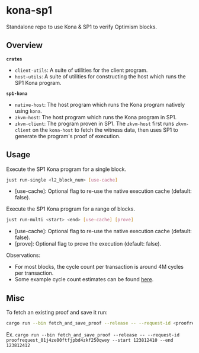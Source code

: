 # kona-sp1

Standalone repo to use Kona & SP1 to verify Optimism blocks.

## Overview

**`crates`**
- `client-utils`: A suite of utilities for the client program.
- `host-utils`: A suite of utilities for constructing the host which runs the SP1 Kona program.

**`sp1-kona`**
- `native-host`: The host program which runs the Kona program natively using `kona`.
- `zkvm-host`: The host program which runs the Kona program in SP1.
- `zkvm-client`: The program proven in SP1. The `zkvm-host` first runs `zkvm-client` on the `kona-host` to fetch the witness data, then uses SP1 to generate the program's proof of execution.

## Usage

Execute the SP1 Kona program for a single block.

```bash
just run-single <l2_block_num> [use-cache]
```

- [use-cache]: Optional flag to re-use the native execution cache (default: false).

Execute the SP1 Kona program for a range of blocks.

```bash
just run-multi <start> <end> [use-cache] [prove]
```

- [use-cache]: Optional flag to re-use the native execution cache (default: false).
- [prove]: Optional flag to prove the execution (default: false).

Observations: 
* For most blocks, the cycle count per transaction is around 4M cycles per transaction.
* Some example cycle count estimates can be found [here](https://www.notion.so/succinctlabs/SP1-Kona-8b025f81f28f4d149eb4816db4e6d80b?pvs=4).


## Misc

To fetch an existing proof and save it run:

```bash
cargo run --bin fetch_and_save_proof --release -- --request-id <proofrequest_id> --start <start_block> --end <end_block>
```

Ex. `cargo run --bin fetch_and_save_proof --release -- --request-id proofrequest_01j4ze00ftfjpbd4zkf250qwey --start 123812410 --end 123812412`